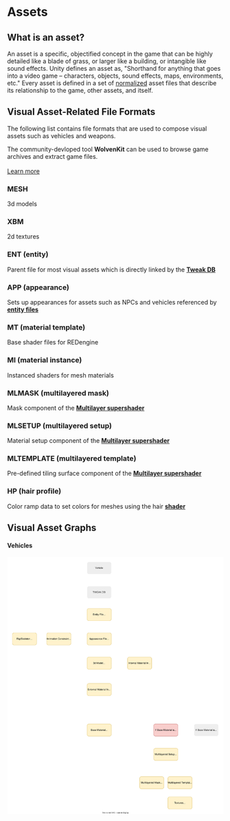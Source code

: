 # Assets

## What is an asset?

An asset is a specific, objectified concept in the game that can be highly detailed like a blade of grass, or larger like a building, or intangible like sound effects. Unity defines an asset as, "Shorthand for anything that goes into a video game – characters, objects, sound effects, maps, environments, etc." Every asset is defined in a set of [normalized](https://en.wikipedia.org/wiki/Database\_normalization) asset files that describe its relationship to the game, other assets, and itself.

## Visual Asset-Related File Formats

The following list contains file formats that are used to compose visual assets such as vehicles and weapons.


The community-devloped tool **WolvenKit** can be used to browse game archives and extract game files.\
\
[Learn more](http://localhost:5000/o/-MP5ijqI11FeeX7c8-N8/s/-MP\_ozZVx2gRZUPXkd4r/)


### MESH

3d models

### XBM

2d textures

### ENT (entity)

Parent file for most visual assets which is directly linked by the [**Tweak DB**](tweaks.md#what-is-the-tweak-db)

### APP (appearance)

Sets up appearances for assets such as NPCs and vehicles referenced by [**entity files**](assets.md#ent-entity)

### MT (material template)

Base shader files for REDengine

### MI (material instance)

Instanced shaders for mesh materials

### MLMASK (multilayered mask)

Mask component of the [**Multilayer supershader**](../modding-know-how/modding-cyberpunk-2077/materials-how-to-configure-them/multilayered.md)

### MLSETUP (multilayered setup)

Material setup component of the [**Multilayer supershader**](../modding-know-how/modding-cyberpunk-2077/materials-how-to-configure-them/multilayered.md)

### MLTEMPLATE (multilayered template)

Pre-defined tiling surface component of the [**Multilayer supershader**](../modding-know-how/modding-cyberpunk-2077/materials-how-to-configure-them/multilayered.md)

### HP (hair profile)

Color ramp data to set colors for meshes using the hair [**shader**](shaders/)

## Visual Asset Graphs

#### Vehicles

![](<../.gitbook/assets/CP2077 Vehicle Example.svg>)

